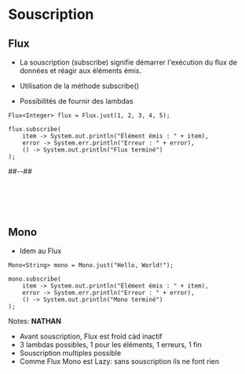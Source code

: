 <!-- .slide: class="two-column" -->
# Souscription

## Flux
* La souscription (subscribe) signifie démarrer l'exécution du flux de données et réagir aux éléments émis.

* Utilisation de la méthode subscribe() 
* Possibilités de fournir des lambdas

```java[]
Flux<Integer> flux = Flux.just(1, 2, 3, 4, 5);

flux.subscribe(
    item -> System.out.println("Élément émis : " + item),
    error -> System.err.println("Erreur : " + error),
    () -> System.out.println("Flux terminé")
);
```
##--##
# <br>
## Mono
* Idem au Flux  

```java[]
Mono<String> mono = Mono.just("Hello, World!");

mono.subscribe(
    item -> System.out.println("Élément émis : " + item),
    error -> System.err.println("Erreur : " + error),
    () -> System.out.println("Mono terminé")
);

```

Notes:
**NATHAN**
- Avant souscription, Flux est froid càd inactif
- 3 lambdas possibles, 1 pour les éléments, 1 erreurs, 1 fin
- Souscription multiples possible
- Comme Flux Mono est Lazy: sans souscription ils ne font rien
